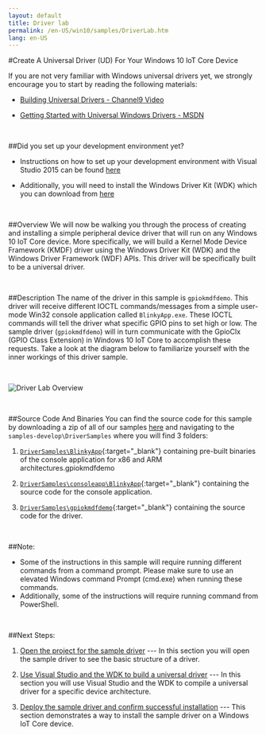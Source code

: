 ```yaml
---
layout: default
title: Driver lab
permalink: /en-US/win10/samples/DriverLab.htm
lang: en-US
---
```


#Create A Universal Driver (UD) For Your Windows 10 IoT Core Device

If you are not very familiar with Windows universal drivers yet, we strongly encourage you to start by reading the following materials:

* [Building Universal Drivers - Channel9 Video](https://channel9.msdn.com/Blogs/WinHEC/Building-a-Universal-Driver)

* [Getting Started with Universal Windows Drivers - MSDN](https://msdn.microsoft.com/en-us/library/windows/hardware/dn941241(v=vs.85).aspx)

<br/>

##Did you set up your development environment yet?

* Instructions on how to set up your development environment with Visual Studio 2015 can be found [here]({{site.baseurl}}/{{page.lang}}/win10/SetupPCRPI.htm)

* Additionally, you will need to install the Windows Driver Kit (WDK) which you can download from [here](https://msdn.microsoft.com/en-us/windows/hardware/dn913721) 

<br/>

##Overview
We will now be walking you through the process of creating and installing a simple peripheral device driver that will run on any Windows 10 IoT Core device.  More specifically, we will build a Kernel Mode Device Framework (KMDF) driver using the Windows Driver Kit (WDK) and the Windows Driver Framework (WDF) APIs.  This driver will be specifically built to be a universal driver.

<br/>

##Description
The name of the driver in this sample is `gpiokmdfdemo`.  This driver will receive different IOCTL commands/messages from a simple user-mode Win32 console application called `BlinkyApp.exe`.  These IOCTL commands will tell the driver what specific GPIO pins to set high or low.  The sample driver (`gpiokmdfdemo`) will in turn communicate with the GpioClx (GPIO Class Extension) in Windows 10 IoT Core to accomplish these requests.  Take a look at the diagram below to familiarize yourself with the inner workings of this driver sample.

<br/>

![Driver Lab Overview]({{site.baseurl}}/Resources/images/DriverLab/drivers-overview.png)

<br/>

##Source Code And Binaries
You can find the source code for this sample by downloading a zip of all of our samples [here](https://github.com/ms-iot/samples/archive/develop.zip) and navigating to the `samples-develop\DriverSamples` where you will find 3 folders:

1. [`DriverSamples\BlinkyApp`](https://github.com/ms-iot/samples/tree/develop/DriverSamples/BlinkyApp){:target="_blank"} containing pre-built binaries of the console application for x86 and ARM architectures.gpiokmdfdemo

2. [`DriverSamples\consoleapp\BlinkyApp`](https://github.com/ms-iot/samples/tree/develop/DriverSamples/consoleapp/BlinkyApp){:target="_blank"} containing the source code for the console application.

3. [`DriverSamples\gpiokmdfdemo`](https://github.com/ms-iot/samples/tree/develop/DriverSamples/gpiokmdfdemo){:target="_blank"} containing the source code for the driver.

<br/>

##Note:
* Some of the instructions in this sample will require running different commands from a command prompt. Please make sure to use an elevated Windows command Prompt (cmd.exe) when running these commands.
* Additionally, some of the instructions will require running command from PowerShell.

<br/>

##Next Steps:

1. [Open the project for the sample driver]({{site.baseurl}}/{{page.lang}}/win10/samples/DriverLab1.htm) --- In this section you will open the sample driver to see the basic structure of a driver.

2. [Use Visual Studio and the WDK to build a universal driver]({{site.baseurl}}/{{page.lang}}/win10/samples/DriverLab2.htm) --- In this section you will use Visual Studio and the WDK to compile a universal driver for a specific device architecture.

3. [Deploy the sample driver and confirm successful  installation]({{site.baseurl}}/{{page.lang}}/win10/samples/DriverLab3.htm) --- This section demonstrates a way to install the sample driver on a Windows IoT Core device.
